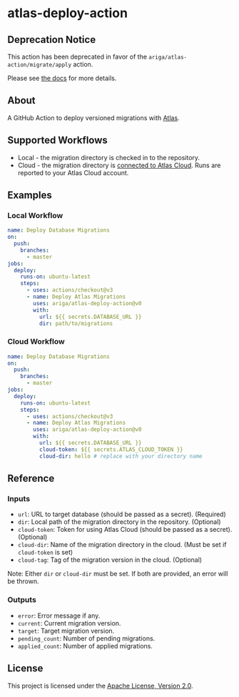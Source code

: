# atlas-deploy-action

## Deprecation Notice

This action has been deprecated in favor of the `ariga/atlas-action/migrate/apply` action.

Please see [the docs](https://github.com/ariga/atlas-action#arigaatlas-actionmigrateapply) for more
details.

## About

A GitHub Action to deploy versioned migrations with [Atlas](https://atlasgo.io).

## Supported Workflows

- Local - the migration directory is checked in to the repository.
- Cloud - the migration directory is [connected to Atlas Cloud](https://atlasgo.io/cloud/directories).
  Runs are reported to your Atlas Cloud account.

## Examples 

### Local Workflow

```yaml
name: Deploy Database Migrations
on:
  push:
    branches:
      - master
jobs:
  deploy:
    runs-on: ubuntu-latest
    steps:
      - uses: actions/checkout@v3
      - name: Deploy Atlas Migrations
        uses: ariga/atlas-deploy-action@v0
        with:
          url: ${{ secrets.DATABASE_URL }}
          dir: path/to/migrations
```

### Cloud Workflow

```yaml
name: Deploy Database Migrations
on:
  push:
    branches:
      - master
jobs:
  deploy:
    runs-on: ubuntu-latest
    steps:
      - uses: actions/checkout@v3
      - name: Deploy Atlas Migrations
        uses: ariga/atlas-deploy-action@v0
        with:
          url: ${{ secrets.DATABASE_URL }}
          cloud-token: ${{ secrets.ATLAS_CLOUD_TOKEN }}
          cloud-dir: hello # replace with your directory name
```

## Reference

### Inputs

- `url`: URL to target database (should be passed as a secret). (Required)
- `dir`: Local path of the migration directory in the repository. (Optional)
- `cloud-token`: Token for using Atlas Cloud (should be passed as a secret). (Optional)
- `cloud-dir`: Name of the migration directory in the cloud. (Must be set if `cloud-token` is set)
- `cloud-tag`: Tag of the migration version in the cloud. (Optional)

Note: Either `dir` or `cloud-dir` must be set. If both are provided, an error will be thrown.

### Outputs

- `error`: Error message if any.
- `current`: Current migration version.
- `target`: Target migration version.
- `pending_count`: Number of pending migrations.
- `applied_count`: Number of applied migrations.

## License

This project is licensed under the [Apache License, Version 2.0](LICENSE).